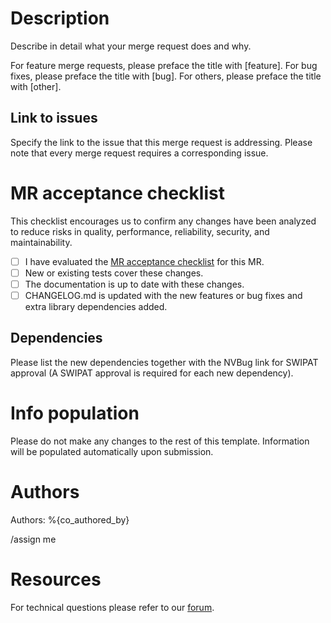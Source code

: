 # Description 
Describe in detail what your merge request does and why.

For feature merge requests, please preface the title with [feature]. For bug fixes, please preface the title with [bug]. For others, please preface the title with [other].

## Link to issues
Specify the link to the issue that this merge request is addressing. Please note that every merge request requires a corresponding issue.

# MR acceptance checklist
This checklist encourages us to confirm any changes have been analyzed to reduce risks in quality, performance, reliability, security, and maintainability.

* [ ] I have evaluated the [MR acceptance checklist](https://docs.gitlab.com/ee/development/code_review.html#acceptance-checklist) for this MR.
* [ ] New or existing tests cover these changes.
* [ ] The documentation is up to date with these changes.
* [ ] CHANGELOG.md is updated with the new features or bug fixes and extra library dependencies added.

## Dependencies
Please list the new dependencies together with the NVBug link for SWIPAT approval (A SWIPAT approval is required for each new dependency).

# Info population
Please do not make any changes to the rest of this template. Information will be populated automatically upon submission.

# Authors
Authors:
%{co_authored_by}

/assign me

# Resources
For technical questions please refer to our [forum](https://forums.developer.nvidia.com/c/physics-simulation/modulus-physics-ml-model-framework/443).

